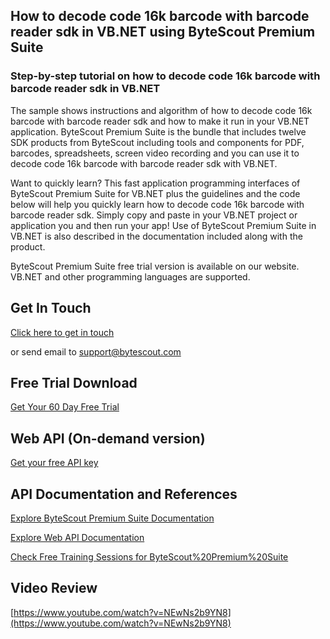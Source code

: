 ## How to decode code 16k barcode with barcode reader sdk in VB.NET using ByteScout Premium Suite

### Step-by-step tutorial on how to decode code 16k barcode with barcode reader sdk in VB.NET

The sample shows instructions and algorithm of how to decode code 16k barcode with barcode reader sdk and how to make it run in your VB.NET application. ByteScout Premium Suite is the bundle that includes twelve SDK products from ByteScout including tools and components for PDF, barcodes, spreadsheets, screen video recording and you can use it to decode code 16k barcode with barcode reader sdk with VB.NET.

Want to quickly learn? This fast application programming interfaces of ByteScout Premium Suite for VB.NET plus the guidelines and the code below will help you quickly learn how to decode code 16k barcode with barcode reader sdk.  Simply copy and paste in your VB.NET project or application you and then run your app! Use of ByteScout Premium Suite in VB.NET is also described in the documentation included along with the product.

ByteScout Premium Suite free trial version is available on our website. VB.NET and other programming languages are supported.

## Get In Touch

[Click here to get in touch](https://bytescout.zendesk.com/hc/en-us/requests/new?subject=ByteScout%20Premium%20Suite%20Question)

or send email to [support@bytescout.com](mailto:support@bytescout.com?subject=ByteScout%20Premium%20Suite%20Question) 

## Free Trial Download

[Get Your 60 Day Free Trial](https://bytescout.com/download/web-installer?utm_source=github-readme)

## Web API (On-demand version)

[Get your free API key](https://pdf.co/documentation/api?utm_source=github-readme)

## API Documentation and References

[Explore ByteScout Premium Suite Documentation](https://bytescout.com/documentation/index.html?utm_source=github-readme)

[Explore Web API Documentation](https://pdf.co/documentation/api?utm_source=github-readme)

[Check Free Training Sessions for ByteScout%20Premium%20Suite](https://academy.bytescout.com/)

## Video Review

[https://www.youtube.com/watch?v=NEwNs2b9YN8](https://www.youtube.com/watch?v=NEwNs2b9YN8)